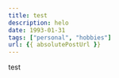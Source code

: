 ```yaml
---
title: test
description: helo
date: 1993-01-31
tags: ["personal", "hobbies"]
url: {{ absolutePostUrl }}
---
```


test